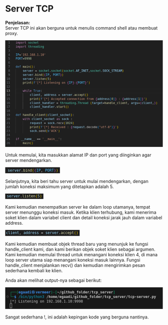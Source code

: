 # Server TCP

**Penjelasan:**    
Server TCP ini akan berguna untuk menulis command shell atau membuat proxy.

![Screenshoot](img-asset/screenshoot-code.png)

Untuk memulai, kita masukkan alamat IP dan port yang diinginkan agar server mendengarkan.  

![Screenshoot](img-asset/01.png)  

Selanjutnya, kita beri tahu server untuk mulai mendengarkan, dengan jumlah koneksi maksimum yang ditetapkan adalah 5. 

![Screenshoot](img-asset/02.png)  

Kami kemudian menempatkan server ke dalam loop utamanya, tempat server menunggu koneksi masuk. Ketika klien terhubung, kami menerima soket klien dalam variabel client dan detail koneksi jarak jauh dalam variabel address. 

![Screenshoot](img-asset/03.png)  

Kami kemudian membuat objek thread baru yang menunjuk ke fungsi handle_client kami, dan kami berikan objek soket klien sebagai argumen. Kami kemudian memulai thread untuk menangani koneksi klien 4, di mana loop server utama siap menangani koneksi masuk lainnya. Fungsi handle_client menjalankan recv() dan kemudian mengirimkan pesan sederhana kembali ke klien.

Anda akan melihat output-nya sebagai berikut:

![Screenshoot](img-asset/run_command.png)

Sangat sederhana !, ini adalah kepingan kode yang berguna nantinya.